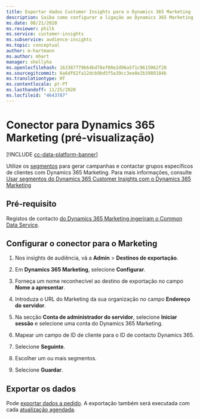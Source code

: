 ```yaml
---
title: Exportar dados Customer Insights para o Dynamics 365 Marketing
description: Saiba como configurar a ligação ao Dynamics 365 Marketing.
ms.date: 08/21/2020
ms.reviewer: philk
ms.service: customer-insights
ms.subservice: audience-insights
ms.topic: conceptual
author: m-hartmann
ms.author: mhart
manager: shellyha
ms.openlocfilehash: 163387779b64bd78ef08e2d96a5f1c9615062f28
ms.sourcegitcommit: 6a6df62fa12dcb9bd5f5a39cc3ee0e2b3988184b
ms.translationtype: HT
ms.contentlocale: pt-PT
ms.lasthandoff: 11/25/2020
ms.locfileid: "4643787"
---
```

# <a name="connector-for-dynamics-365-marketing-preview"></a>Conector para Dynamics 365 Marketing (pré-visualização)

[!INCLUDE [cc-data-platform-banner](../includes/cc-data-platform-banner.md)]

Utilize os [segmentos](segments.md) para gerar campanhas e contactar grupos específicos de clientes com Dynamics 365 Marketing. Para mais informações, consulte [Usar segmentos do Dynamics 365 Customer Insights com o Dynamics 365 Marketing](https://docs.microsoft.com/dynamics365/marketing/customer-insights-segments)

## <a name="prerequisite"></a>Pré-requisito

Registos de contacto [do Dynamics 365 Marketing ingeriram o Common Data Service](connect-power-query.md).

## <a name="configure-the-connector-for-marketing"></a>Configurar o conector para o Marketing

1. Nos insights de audiência, vá a **Admin** > **Destinos de exportação**.

1. Em **Dynamics 365 Marketing**, selecione **Configurar**.

1. Forneça um nome reconhecível ao destino de exportação no campo **Nome a apresentar**.

1. Introduza o URL do Marketing da sua organização no campo **Endereço do servidor**.

1. Na secção **Conta de administrador do servidor**, selecione **Iniciar sessão** e selecione uma conta do Dynamics 365 Marketing.

1. Mapear um campo de ID de cliente para o ID de contacto Dynamics 365.

1. Selecione **Seguinte**.

1. Escolher um ou mais segmentos.

1. Selecione **Guardar**.

## <a name="export-the-data"></a>Exportar os dados

Pode [exportar dados a pedido](export-destinations.md). A exportação também será executada com cada [atualização agendada](system.md#schedule-tab).
